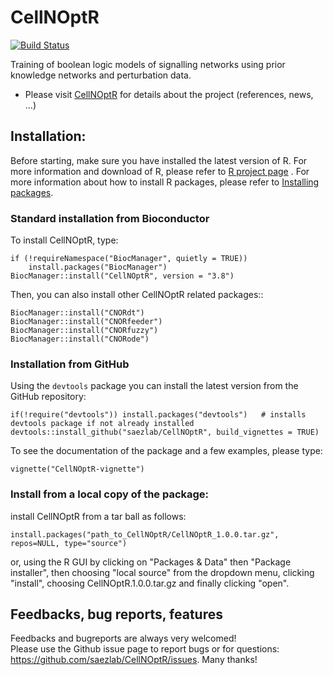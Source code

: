CellNOptR
=========
[![Build Status](https://travis-ci.org/saezlab/CellNOptR.svg?branch=master)](https://travis-ci.org/saezlab/CellNOptR)

Training of boolean logic models of signalling networks using prior knowledge networks and perturbation data.

- Please visit [CellNOptR](https://saezlab.github.io/CellNOptR/) for details about the project (references, news, ...)


## Installation:

Before starting, make sure you have installed the latest version of R. For more information and download
of R, please refer to [R project page](http://www.r-project.org/) . For more information about how to 
install R packages, please refer to [Installing packages](http://cran.r-project.org/doc/manuals/R-admin.html#Installing-packages).

### Standard installation from Bioconductor
To install CellNOptR, type:
```
if (!requireNamespace("BiocManager", quietly = TRUE))
    install.packages("BiocManager")
BiocManager::install("CellNOptR", version = "3.8")
```

Then, you can also install other CellNOptR related packages::
```
BiocManager::install("CNORdt")
BiocManager::install("CNORfeeder")
BiocManager::install("CNORfuzzy")
BiocManager::install("CNORode")
```


### Installation from GitHub
Using the `devtools` package you can install the latest version from the GitHub repository:
```
if(!require("devtools")) install.packages("devtools")   # installs devtools package if not already installed
devtools::install_github("saezlab/CellNOptR", build_vignettes = TRUE)
```
To see the documentation of the package and a few examples, please type:
```
vignette("CellNOptR-vignette")
```



### Install from a local copy of the package:
install CellNOptR from a tar ball as follows:
```
install.packages("path_to_CellNOptR/CellNOptR_1.0.0.tar.gz", repos=NULL, type="source")
```
or, using the R GUI by clicking on "Packages & Data" then "Package installer", then choosing "local source"
from the dropdown menu, clicking "install", choosing CellNOptR.1.0.0.tar.gz
and finally clicking "open".


## Feedbacks, bug reports, features
Feedbacks and bugreports are always very welcomed!  
Please use the Github issue page to report bugs or for questions: https://github.com/saezlab/CellNOptR/issues.
Many thanks!
